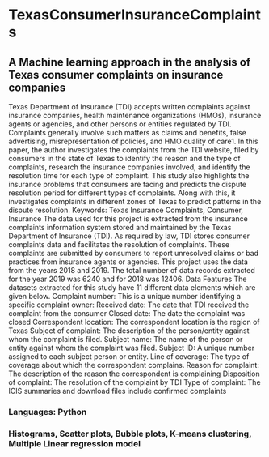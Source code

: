 # TexasConsumerInsuranceComplaints
## A Machine learning approach in the analysis of Texas consumer complaints on insurance companies
Texas Department of Insurance (TDI) accepts written complaints against insurance companies, health maintenance organizations (HMOs), insurance agents or agencies, and other persons or entities regulated by TDI. Complaints generally involve such matters as claims and benefits, false advertising, misrepresentation of policies, and HMO quality of care1. In this paper, the author investigates the complaints from the TDI website, filed by consumers in the state of Texas to identify the reason and the type of complaints, research the insurance companies involved, and identify the resolution time for each type of complaint. This study also highlights the insurance problems that consumers are facing and predicts the dispute resolution period for different types of complaints. Along with this, it investigates complaints in different zones of Texas to predict patterns in the dispute resolution.
Keywords: Texas Insurance Complaints, Consumer, Insurance
The data used for this project is extracted from the insurance complaints information system stored and maintained by the Texas Department of Insurance (TDI). As required by law, TDI stores consumer complaints data and facilitates the resolution of complaints. These complaints are submitted by consumers to report unresolved claims or bad practices from insurance agents or agencies. This project uses the data from the years 2018 and 2019. The total number of data records extracted for the year 2019 was 6240 and for 2018 was 12406.
Data Features
The datasets extracted for this study have 11 different data elements which are given below. 
Complaint number: This is a unique number identifying a specific complaint owner:
Received date: The date that TDI received the complaint from the consumer
Closed date: The date the complaint was closed
Correspondent location: The correspondent location is the region of Texas
Subject of complaint: The description of the person/entity against whom the complaint is filed.
Subject name: The name of the person or entity against whom the complaint was filed.
Subject ID: A unique number assigned to each subject person or entity.
Line of coverage: The type of coverage about which the correspondent complains.
Reason for complaint: The description of the reason the correspondent is complaining
Disposition of complaint: The resolution of the complaint by TDI
Type of complaint: The ICIS summaries and download files include confirmed complaints
###  Languages: Python
### Histograms, Scatter plots, Bubble plots, K-means clustering, Multiple Linear regression model 
